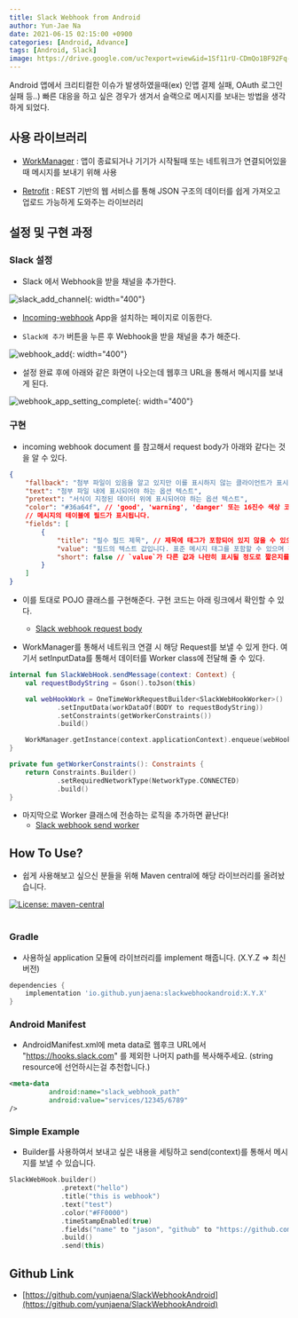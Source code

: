 ```yaml
---
title: Slack Webhook from Android
author: Yun-Jae Na
date: 2021-06-15 02:15:00 +0900
categories: [Android, Advance]
tags: [Android, Slack]
image: https://drive.google.com/uc?export=view&id=1Sf11rU-CDmQo1BF92Fq-8ZKFzWi1YJXI
---
```


Android 앱에서 크리티컬한 이슈가 발생하였을때(ex) 인앱 결제 실패, OAuth 로그인 실패 등..) 빠른 대응을 하고 싶은 경우가 생겨서 슬랙으로 메시지를 보내는 방법을 생각하게 되었다.


## 사용 라이브러리

- [WorkManager](https://developer.android.com/topic/libraries/architecture/workmanager?hl=ko) : 앱이 종료되거나 기기가 시작될때 또는 네트워크가 연결되어있을때 메시지를 보내기 위해 사용

- [Retrofit](https://square.github.io/retrofit/) : REST 기반의 웹 서비스를 통해 JSON 구조의 데이터를 쉽게 가져오고 업로드 가능하게 도와주는 라이브러리

## 설정 및 구현 과정

### Slack 설정

- Slack 에서 Webhook을 받을 채널을 추가한다.

![slack_add_channel](https://drive.google.com/uc?export=view&id=1_OjOJ1sKOUZ8kRRspqIw0hfC_JA5DCrh){: width="400"}

- [Incoming-webhook](https://slack-webhook-test-hq.slack.com/apps/A0F7XDUAZ--) App을 설치하는 페이지로 이동한다.

- `Slack에 추가` 버튼을 누른 후 Webhook을 받을 채널을 추가 해준다.

![webhook_add](https://drive.google.com/uc?export=view&id=1UfHhotOsTlBR9yM9bVIOYhHtZJEiIlEy){: width="400"}

- 설정 완료 후에 아래와 같은 화면이 나오는데 웹후크 URL을 통해서 메시지를 보내게 된다.

![webhook_app_setting_complete](https://drive.google.com/uc?export=view&id=1c-GUIezmWmkQW4bavF_L6yB6VNt_HGL1){: width="400"}

### 구현

- incoming webhook document 를 참고해서 request body가 아래와 같다는 것을 알 수 있다.

```json
{
	"fallback": "첨부 파일이 있음을 알고 있지만 이를 표시하지 않는 클라이언트가 표시하는 첨부 파일에 대한 필수 텍스트 요약입니다.",
	"text": "첨부 파일 내에 표시되어야 하는 옵션 텍스트",
	"pretext": "서식이 지정된 데이터 위에 표시되어야 하는 옵션 텍스트",
	"color": "#36a64f", // 'good', 'warning', 'danger' 또는 16진수 색상 코드 중 하나일 수 있습니다.
	// 메시지의 테이블에 필드가 표시됩니다.
	"fields": [
		{
			"title": "필수 필드 제목", // 제목에 태그가 포함되어 있지 않을 수 있으며 자동으로 이스케이프됩니다,
			"value": "필드의 텍스트 값입니다. 표준 메시지 태그를 포함할 수 있으며 정상적으로 이스케이프되어야 합니다. 복수 행일 수 있습니다.",
			"short": false // `value`가 다른 값과 나란히 표시될 정도로 짧은지를 나타내는 옵션 플래그
		}
	]
}
```

- 이를 토대로 POJO 클래스를 구현해준다. 구현 코드는 아래 링크에서 확인할 수 있다.
  - [Slack webhook request body](https://github.com/yunjaena/SlackWebhookAndroid/blob/main/slackwebhook/src/main/java/dev/yunzai/slackwebhook/SlackWebHook.kt)

- WorkManager를 통해서 네트워크 연결 시 해당 Request를 보낼 수 있게 한다. 여기서 setInputData를 통해서 데이터를 Worker class에 전달해 줄 수 있다.

```kotlin
internal fun SlackWebHook.sendMessage(context: Context) {
    val requestBodyString = Gson().toJson(this)

    val webHookWork = OneTimeWorkRequestBuilder<SlackWebHookWorker>()
            .setInputData(workDataOf(BODY to requestBodyString))
            .setConstraints(getWorkerConstraints())
            .build()

    WorkManager.getInstance(context.applicationContext).enqueue(webHookWork)
}

private fun getWorkerConstraints(): Constraints {
    return Constraints.Builder()
            .setRequiredNetworkType(NetworkType.CONNECTED)
            .build()
}
```

- 마지막으로 Worker 클래스에 전송하는 로직을 추가하면 끝난다!
  - [Slack webhook send worker](https://github.com/yunjaena/SlackWebhookAndroid/blob/main/slackwebhook/src/main/java/dev/yunzai/slackwebhook/SlackWebHookWorker.kt)

## How To Use?

- 쉽게 사용해보고 싶으신 분들을 위해 Maven central에 해당 라이브러리를 올려놨습니다.

<a href="https://search.maven.org/artifact/io.github.yunjaena/slackwebhookandroid/">
<img src="https://img.shields.io/maven-central/v/io.github.yunjaena/slackwebhookandroid" alt="License: maven-central"></a><br><br>


### Gradle
- 사용하실 application 모듈에 라이브러리를 implement 해줍니다. (X.Y.Z => 최신 버전)

```groovy
dependencies {
    implementation 'io.github.yunjaena:slackwebhookandroid:X.Y.X'
}
```

### Android Manifest

- AndroidManifest.xml에 meta data로 웹후크 URL에서 "https://hooks.slack.com" 를 제외한 나머지 path를 복사해주세요. (string resource에 선언하시는걸 추천합니다.)

```xml
<meta-data
          android:name="slack_webhook_path"
          android:value="services/12345/6789"
/>
```

### Simple Example

- Builder를 사용하여서 보내고 싶은 내용을 세팅하고 send(context)를 통해서 메시지를 보낼 수 있습니다.

```kotlin
SlackWebHook.builder()
             .pretext("hello")
             .title("this is webhook")
             .text("test")
             .color("#FF0000")
             .timeStampEnabled(true)
             .fields("name" to "jason", "github" to "https://github.com/yunjaena")
             .build()
             .send(this)
```

## Github Link

- [https://github.com/yunjaena/SlackWebhookAndroid](https://github.com/yunjaena/SlackWebhookAndroid)
